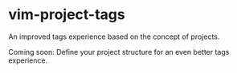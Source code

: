 # vim-project-tags
An improved tags experience based on the concept of projects.

Coming soon: Define your project structure for an even better tags experience.
